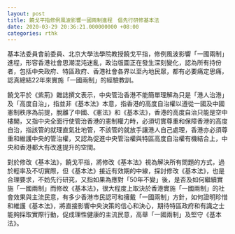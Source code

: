 ```yaml
---
layout: post
title: 饒戈平指修例風波影響一國兩制進程　倡先行研修基本法
date: 2020-03-29 20:36:21.000000000 +08:00
categories: rthk
---
```


基本法委員會前委員、北京大學法學院教授饒戈平指，修例風波影響「一國兩制」進程，形容香港社會思潮混沌迷亂，政治版圖正在發生深刻變化，認為所有持份者，包括中央政府、特區政府、香港社會各界以至內地民眾，都有必要痛定思痛，認真總結22年來實施「一國兩制」的經驗教訓。

饒戈平於《紫荊》雜誌撰文表示，中央管治香港不能簡單理解為只是「港人治港」及「高度自治」，指並非《基本法》本意，指香港的高度自治權以遵從一國及中國憲制秩序為前提，脫離了中國、《憲法》和《基本法》，香港的高度自治只能是空中樓閣，又指中央全面行使管治香港的憲制權力時，必須切實尊重和保障香港的高度自治，指該管的就理直氣壯地管，不該管的就放手讓港人自己處理，香港亦必須尊重和維護中央的管治權，又認為促進中央管治權與特區高度自治權有機結合上，中央和香港都大有改進提升的空間。

對於修改《基本法》，饒戈平指，將修改《基本法》視為解決所有問題的方式，過於輕率及不切實際，但《基本法》接近有效期的中線，探討修改《基本法》，也是合理要求，不妨先行研究，又指如果為應對「50年不變」後，是否及如何繼續實施「一國兩制」而修改《基本法》，很大程度上取決於香港實施「一國兩制」的社會效果與主流民意，有多少香港市民認可和擁戴「一國兩制」方針，如何證明珍惜和維護《基本法》，將直接影響中央決策的信心和決心，期待特區政府和有識之士能夠採取實際行動，促成理性健康的主流民意，高舉「一國兩制」及堅守《基本法》。
